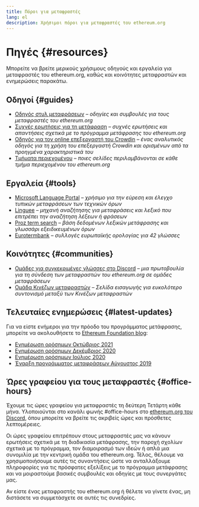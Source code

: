 ```yaml
---
title: Πόροι για μεταφραστές
lang: el
description: Χρήσιμοι πόροι για μεταφραστές του ethereum.org
---
```


# Πηγές {#resources}

Μπορείτε να βρείτε μερικούς χρήσιμους οδηγούς και εργαλεία για μεταφραστές του ethereum.org, καθώς και κοινότητες μεταφραστών και ενημερώσεις παρακάτω.

## Οδηγοί {#guides}

- [Οδηγός στυλ μεταφράσεων](/contributing/translation-program/translators-guide/) _– οδηγίες και συμβουλές για τους μεταφραστές του ethereum.org_
- [Συχνές ερωτήσεις για τη μετάφραση](/contributing/translation-program/faq/) _– συχνές ερωτήσεις και απαντήσεις σχετικά με το πρόγραμμα μετάφρασης του ethereum.org_
- [Οδηγός για τον online επεξεργαστή του Crowdin](https://support.crowdin.com/online-editor/) _– ένας αναλυτικός οδηγός για τη χρήση του επεξεργαστή Crowdin και ορισμένων από τα προηγμένα χαρακτηριστικά του_
- [Τμήματα περιεχομένου](/contributing/translation-program/content-buckets/) _– ποιες σελίδες περιλαμβάνονται σε κάθε τμήμα περιεχομένου του ethereum.org_

## Εργαλεία {#tools}

- [Microsoft Language Portal](https://www.microsoft.com/en-us/language) _– χρήσιμο για την εύρεση και έλεγχο τυπικών μεταφράσεων των τεχνικών όρων_
- [Linguee](https://www.linguee.com/) _– μηχανή αναζήτησης για μεταφράσεις και λεξικό που επιτρέπει την αναζήτηση λέξεων ή φράσεων_
- [Proz term search](https://www.proz.com/search/) _– βάση δεδομένων λεξικών μετάφρασης και γλωσσάρι εξειδικευμένων όρων_
- [Eurotermbank](https://www.eurotermbank.com/) _– συλλογές ευρωπαϊκής ορολογίας για 42 γλώσσες_

## Κοινότητες {#communities}

- [Ομάδες για συγκεκριμένες γλώσσες στο Discord](/discord/) _– μια πρωτοβουλία για τη σύνδεση των μεταφραστών του ethereum.org σε ομάδες μεταφράσεων_
- [Ομάδα Κινέζων μεταφραστών](https://www.notion.so/Ethereum-org-05375fe0a94c4214acaf90f42ba40171) _– Σελίδα εισαγωγής για ευκολότερο συντονισμό μεταξύ των Κινέζων μεταφραστών_

## Τελευταίες ενημερώσεις {#latest-updates}

Για να είστε ενήμεροι για την πρόοδο του προγράμματος μετάφρασης, μπορείτε να ακολουθήσετε το [Ethereum Foundation blog](https://blog.ethereum.org/):

- [Ενημέρωση ορόσημων Οκτώβριος 2021](https://blog.ethereum.org/2021/10/04/translation-program-update/)
- [Ενημέρωση ορόσημων Δεκέμβριος 2020](https://blog.ethereum.org/2020/12/21/translation-program-milestones-updates-20/)
- [Ενημέρωση ορόσημων Ιούλιος 2020](https://blog.ethereum.org/2020/07/29/ethdotorg-translation-milestone/)
- [Έναρξη προγράμματος μεταφράσεων Αύγουστος 2019](https://blog.ethereum.org/2019/08/20/translating-ethereum-for-our-global-community/)

## Ώρες γραφείου για τους μεταφραστές {#office-hours}

Έχουμε τις ώρες γραφείου για μεταφραστές τη δεύτερη Τετάρτη κάθε μήνα. Υλοποιούνται στο κανάλι φωνής #office-hours στο [ethereum.org του Discord](/discord/), όπου μπορείτε να βρείτε τις ακριβείς ώρες και πρόσθετες λεπτομέρειες.

Οι ώρες γραφείου επιτρέπουν στους μεταφραστές μας να κάνουν ερωτήσεις σχετικά με τη διαδικασία μετάφρασης, την παροχή σχολίων σχετικά με το πρόγραμμα, τον διαμοιρασμό των ιδεών ή απλά μια συνομιλία με την κεντρική ομάδα του ethereum.org. Τέλος, θέλουμε να χρησιμοποιήσουμε αυτές τις συναντήσεις ώστε να ανταλλάξουμε πληροφορίες για τις πρόσφατες εξελίξεις με το πρόγραμμα μετάφρασης και να μοιραστούμε βασικές συμβουλές και οδηγίες με τους συνεργάτες μας.

Αν είστε ένας μεταφραστής του ethereum.org ή θέλετε να γίνετε ένας, μη διστάσετε να συμμετάσχετε σε αυτές τις συνεδρίες.
